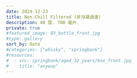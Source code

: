 ```yaml
---
date: 2024-12-23
title: Non-Chill Filtered (非冷凝過濾)
description: 40 度. 700 毫升.
private: true
#featured_image: 03_bottle_front.jpg
#type: gallery
sort_by: Date
#categories: ["whisky", "springbank"]
#resources:
#  - src: springbank/aged_32_years/box_front.jpg
#    title: "anyway"
---
```

